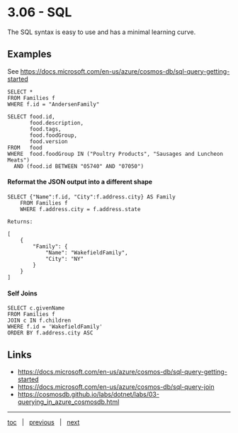 # 3.06 - SQL

The SQL syntax is easy to use and has a minimal learning curve.

## Examples

See https://docs.microsoft.com/en-us/azure/cosmos-db/sql-query-getting-started

```
SELECT *
FROM Families f
WHERE f.id = "AndersenFamily"
```

```
SELECT food.id,
       food.description,
       food.tags,
       food.foodGroup,
       food.version
FROM   food
WHERE  food.foodGroup IN ("Poultry Products", "Sausages and Luncheon Meats")
  AND (food.id BETWEEN "05740" AND "07050")
```

#### Reformat the JSON output into a different shape

```
SELECT {"Name":f.id, "City":f.address.city} AS Family
    FROM Families f
    WHERE f.address.city = f.address.state

Returns:

[
    {
        "Family": {
            "Name": "WakefieldFamily",
            "City": "NY"
        }
    }
]
```

#### Self Joins

```
SELECT c.givenName
FROM Families f
JOIN c IN f.children
WHERE f.id = 'WakefieldFamily'
ORDER BY f.address.city ASC
```

## Links

- https://docs.microsoft.com/en-us/azure/cosmos-db/sql-query-getting-started
- https://docs.microsoft.com/en-us/azure/cosmos-db/sql-query-join
- https://cosmosdb.github.io/labs/dotnet/labs/03-querying_in_azure_cosmosdb.html

---

[toc](0_table_of_contents.md) &nbsp; |  &nbsp; [previous](3_05_multi_region.md) &nbsp; | &nbsp; [next](3_07_server_side_programming.md) &nbsp;
